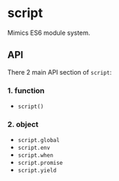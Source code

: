 # script #

Mimics ES6 module system.

## API

There 2 main API section of `script`:

### 1. function

- `script()`

### 2. object

- `script.global`
- `script.env`
- `script.when`
- `script.promise`
- `script.yield`